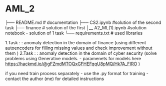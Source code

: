 # AML_2
├── README.md  # documentation 
├── CS2.ipynb #solution of the second task
├── finance  # solution of the first 
│__  A2_ML(1).ipynb #solution notebook - solution of 1 task
└── requirements.txt # used libraries


1.Task : : anomaly detection in the domain of finance (using  different autoencoders for filling missing values and check improvement without them )
2.Task : : anomaly detection in the domain of cyber security (solve problems using Generative models. - paramenets for models here https://hackmd.io/@gFZmdMTOQxGFHEFqqU8pMQ/Hk7A_FIRO )


if you need train process separately - use the .py format for training - contact the author (me) for detailed instructions
